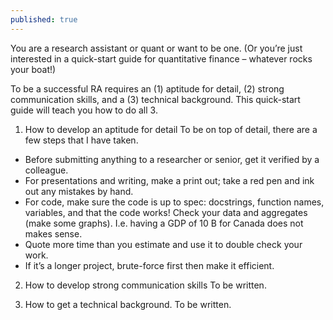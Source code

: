 ```yaml
---
published: true
---
```

You are a research assistant or quant or want to be one. (Or you’re just interested in a quick-start guide for quantitative finance – whatever rocks your boat!)

To be a successful RA requires an (1) aptitude for detail, (2) strong communication skills, and a (3) technical background. This quick-start guide will teach you how to do all 3.

1. How to develop an aptitude for detail
To be on top of detail, there are a few steps that I have taken.
- Before submitting anything to a researcher or senior, get it verified by a colleague.
- For presentations and writing, make a print out; take a red pen and ink out any mistakes by hand.
- For code, make sure the code is up to spec: docstrings, function names, variables, and that the code works! Check your data and aggregates (make some graphs). I.e. having a GDP of 10 B for Canada does not makes sense.
- Quote more time than you estimate and use it to double check your work.
- If it’s a longer project, brute-force first then make it efficient.

2. How to develop strong communication skills
To be written.

3. How to get a technical background.
To be written.
